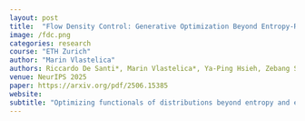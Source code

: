 ```yaml
---
layout: post
title:  "Flow Density Control: Generative Optimization Beyond Entropy-Regularized Fine-Tuning"
image: /fdc.png
categories: research
course: "ETH Zurich"
author: "Marin Vlastelica"
authors: Riccardo De Santi*, Marin Vlastelica*, Ya-Ping Hsieh, Zebang Shen, Niao He, Andreas Krause
venue: NeurIPS 2025
paper: https://arxiv.org/pdf/2506.15385
website: 
subtitle: "Optimizing functionals of distributions beyond entropy and expectation."
---
```

